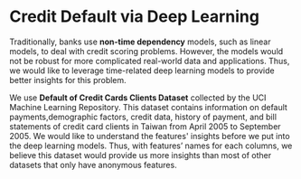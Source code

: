 # Credit Default via Deep Learning

Traditionally, banks use **non-time dependency** models, such as linear models, to deal with credit scoring problems. However, the models would not be robust for more complicated real-world data and applications. Thus, we would like to leverage time-related deep learning models to provide better insights for this problem.

We use **Default of Credit Cards Clients Dataset** collected by the UCI Machine Learning Repository. This dataset contains information on default payments,demographic factors, credit data, history of payment, and bill statements of credit card clients in Taiwan from April 2005 to September 2005. We would like to understand the features' insights before we put into the deep learning models. Thus, with features’ names for each columns, we believe this dataset would provide us more insights than most of other datasets that only have anonymous features.


